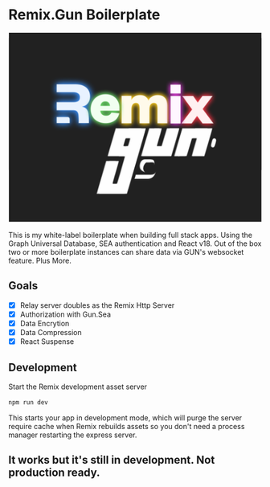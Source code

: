 # Remix.Gun Boilerplate

![Remix/Gun](public/github/rmix-gun.png "Remix.Gun")

This is my white-label boilerplate when building full stack apps. Using the Graph Universal Database, SEA authentication and React v18. Out of the box two or more boilerplate instances can share data via GUN's websocket feature. Plus More.

## Goals

- [x] Relay server doubles as the Remix Http Server  
- [x] Authorization with Gun.Sea
- [x] Data Encrytion
- [x] Data Compression
- [x] React Suspense

## Development

Start the Remix development asset server

```sh
npm run dev
```

This starts your app in development mode, which will purge the server require cache when Remix rebuilds assets so you don't need a process manager restarting the express server.

## It works but it's still in development. Not production ready.